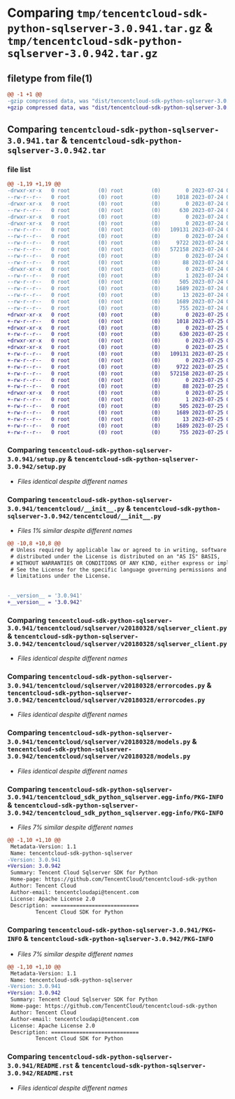 # Comparing `tmp/tencentcloud-sdk-python-sqlserver-3.0.941.tar.gz` & `tmp/tencentcloud-sdk-python-sqlserver-3.0.942.tar.gz`

## filetype from file(1)

```diff
@@ -1 +1 @@
-gzip compressed data, was "dist/tencentcloud-sdk-python-sqlserver-3.0.941.tar", last modified: Mon Jul 24 00:43:05 2023, max compression
+gzip compressed data, was "dist/tencentcloud-sdk-python-sqlserver-3.0.942.tar", last modified: Tue Jul 25 04:24:42 2023, max compression
```

## Comparing `tencentcloud-sdk-python-sqlserver-3.0.941.tar` & `tencentcloud-sdk-python-sqlserver-3.0.942.tar`

### file list

```diff
@@ -1,19 +1,19 @@
-drwxr-xr-x   0 root         (0) root         (0)        0 2023-07-24 00:43:05.000000 tencentcloud-sdk-python-sqlserver-3.0.941/
--rw-r--r--   0 root         (0) root         (0)     1018 2023-07-24 00:43:05.000000 tencentcloud-sdk-python-sqlserver-3.0.941/setup.py
-drwxr-xr-x   0 root         (0) root         (0)        0 2023-07-24 00:43:05.000000 tencentcloud-sdk-python-sqlserver-3.0.941/tencentcloud/
--rw-r--r--   0 root         (0) root         (0)      630 2023-07-24 00:43:05.000000 tencentcloud-sdk-python-sqlserver-3.0.941/tencentcloud/__init__.py
-drwxr-xr-x   0 root         (0) root         (0)        0 2023-07-24 00:43:05.000000 tencentcloud-sdk-python-sqlserver-3.0.941/tencentcloud/sqlserver/
-drwxr-xr-x   0 root         (0) root         (0)        0 2023-07-24 00:43:05.000000 tencentcloud-sdk-python-sqlserver-3.0.941/tencentcloud/sqlserver/v20180328/
--rw-r--r--   0 root         (0) root         (0)   109131 2023-07-24 00:43:05.000000 tencentcloud-sdk-python-sqlserver-3.0.941/tencentcloud/sqlserver/v20180328/sqlserver_client.py
--rw-r--r--   0 root         (0) root         (0)        0 2023-07-24 00:43:05.000000 tencentcloud-sdk-python-sqlserver-3.0.941/tencentcloud/sqlserver/v20180328/__init__.py
--rw-r--r--   0 root         (0) root         (0)     9722 2023-07-24 00:43:05.000000 tencentcloud-sdk-python-sqlserver-3.0.941/tencentcloud/sqlserver/v20180328/errorcodes.py
--rw-r--r--   0 root         (0) root         (0)   572158 2023-07-24 00:43:05.000000 tencentcloud-sdk-python-sqlserver-3.0.941/tencentcloud/sqlserver/v20180328/models.py
--rw-r--r--   0 root         (0) root         (0)        0 2023-07-24 00:43:05.000000 tencentcloud-sdk-python-sqlserver-3.0.941/tencentcloud/sqlserver/__init__.py
--rw-r--r--   0 root         (0) root         (0)       88 2023-07-24 00:43:05.000000 tencentcloud-sdk-python-sqlserver-3.0.941/setup.cfg
-drwxr-xr-x   0 root         (0) root         (0)        0 2023-07-24 00:43:05.000000 tencentcloud-sdk-python-sqlserver-3.0.941/tencentcloud_sdk_python_sqlserver.egg-info/
--rw-r--r--   0 root         (0) root         (0)        1 2023-07-24 00:43:05.000000 tencentcloud-sdk-python-sqlserver-3.0.941/tencentcloud_sdk_python_sqlserver.egg-info/dependency_links.txt
--rw-r--r--   0 root         (0) root         (0)      505 2023-07-24 00:43:05.000000 tencentcloud-sdk-python-sqlserver-3.0.941/tencentcloud_sdk_python_sqlserver.egg-info/SOURCES.txt
--rw-r--r--   0 root         (0) root         (0)     1689 2023-07-24 00:43:05.000000 tencentcloud-sdk-python-sqlserver-3.0.941/tencentcloud_sdk_python_sqlserver.egg-info/PKG-INFO
--rw-r--r--   0 root         (0) root         (0)       13 2023-07-24 00:43:05.000000 tencentcloud-sdk-python-sqlserver-3.0.941/tencentcloud_sdk_python_sqlserver.egg-info/top_level.txt
--rw-r--r--   0 root         (0) root         (0)     1689 2023-07-24 00:43:05.000000 tencentcloud-sdk-python-sqlserver-3.0.941/PKG-INFO
--rw-r--r--   0 root         (0) root         (0)      755 2023-07-24 00:43:05.000000 tencentcloud-sdk-python-sqlserver-3.0.941/README.rst
+drwxr-xr-x   0 root         (0) root         (0)        0 2023-07-25 04:24:42.000000 tencentcloud-sdk-python-sqlserver-3.0.942/
+-rw-r--r--   0 root         (0) root         (0)     1018 2023-07-25 04:24:42.000000 tencentcloud-sdk-python-sqlserver-3.0.942/setup.py
+drwxr-xr-x   0 root         (0) root         (0)        0 2023-07-25 04:24:42.000000 tencentcloud-sdk-python-sqlserver-3.0.942/tencentcloud/
+-rw-r--r--   0 root         (0) root         (0)      630 2023-07-25 04:24:42.000000 tencentcloud-sdk-python-sqlserver-3.0.942/tencentcloud/__init__.py
+drwxr-xr-x   0 root         (0) root         (0)        0 2023-07-25 04:24:42.000000 tencentcloud-sdk-python-sqlserver-3.0.942/tencentcloud/sqlserver/
+drwxr-xr-x   0 root         (0) root         (0)        0 2023-07-25 04:24:42.000000 tencentcloud-sdk-python-sqlserver-3.0.942/tencentcloud/sqlserver/v20180328/
+-rw-r--r--   0 root         (0) root         (0)   109131 2023-07-25 04:24:42.000000 tencentcloud-sdk-python-sqlserver-3.0.942/tencentcloud/sqlserver/v20180328/sqlserver_client.py
+-rw-r--r--   0 root         (0) root         (0)        0 2023-07-25 04:24:42.000000 tencentcloud-sdk-python-sqlserver-3.0.942/tencentcloud/sqlserver/v20180328/__init__.py
+-rw-r--r--   0 root         (0) root         (0)     9722 2023-07-25 04:24:42.000000 tencentcloud-sdk-python-sqlserver-3.0.942/tencentcloud/sqlserver/v20180328/errorcodes.py
+-rw-r--r--   0 root         (0) root         (0)   572158 2023-07-25 04:24:42.000000 tencentcloud-sdk-python-sqlserver-3.0.942/tencentcloud/sqlserver/v20180328/models.py
+-rw-r--r--   0 root         (0) root         (0)        0 2023-07-25 04:24:42.000000 tencentcloud-sdk-python-sqlserver-3.0.942/tencentcloud/sqlserver/__init__.py
+-rw-r--r--   0 root         (0) root         (0)       88 2023-07-25 04:24:42.000000 tencentcloud-sdk-python-sqlserver-3.0.942/setup.cfg
+drwxr-xr-x   0 root         (0) root         (0)        0 2023-07-25 04:24:42.000000 tencentcloud-sdk-python-sqlserver-3.0.942/tencentcloud_sdk_python_sqlserver.egg-info/
+-rw-r--r--   0 root         (0) root         (0)        1 2023-07-25 04:24:42.000000 tencentcloud-sdk-python-sqlserver-3.0.942/tencentcloud_sdk_python_sqlserver.egg-info/dependency_links.txt
+-rw-r--r--   0 root         (0) root         (0)      505 2023-07-25 04:24:42.000000 tencentcloud-sdk-python-sqlserver-3.0.942/tencentcloud_sdk_python_sqlserver.egg-info/SOURCES.txt
+-rw-r--r--   0 root         (0) root         (0)     1689 2023-07-25 04:24:42.000000 tencentcloud-sdk-python-sqlserver-3.0.942/tencentcloud_sdk_python_sqlserver.egg-info/PKG-INFO
+-rw-r--r--   0 root         (0) root         (0)       13 2023-07-25 04:24:42.000000 tencentcloud-sdk-python-sqlserver-3.0.942/tencentcloud_sdk_python_sqlserver.egg-info/top_level.txt
+-rw-r--r--   0 root         (0) root         (0)     1689 2023-07-25 04:24:42.000000 tencentcloud-sdk-python-sqlserver-3.0.942/PKG-INFO
+-rw-r--r--   0 root         (0) root         (0)      755 2023-07-25 04:24:42.000000 tencentcloud-sdk-python-sqlserver-3.0.942/README.rst
```

### Comparing `tencentcloud-sdk-python-sqlserver-3.0.941/setup.py` & `tencentcloud-sdk-python-sqlserver-3.0.942/setup.py`

 * *Files identical despite different names*

### Comparing `tencentcloud-sdk-python-sqlserver-3.0.941/tencentcloud/__init__.py` & `tencentcloud-sdk-python-sqlserver-3.0.942/tencentcloud/__init__.py`

 * *Files 1% similar despite different names*

```diff
@@ -10,8 +10,8 @@
 # Unless required by applicable law or agreed to in writing, software
 # distributed under the License is distributed on an "AS IS" BASIS,
 # WITHOUT WARRANTIES OR CONDITIONS OF ANY KIND, either express or implied.
 # See the License for the specific language governing permissions and
 # limitations under the License.
 
 
-__version__ = '3.0.941'
+__version__ = '3.0.942'
```

### Comparing `tencentcloud-sdk-python-sqlserver-3.0.941/tencentcloud/sqlserver/v20180328/sqlserver_client.py` & `tencentcloud-sdk-python-sqlserver-3.0.942/tencentcloud/sqlserver/v20180328/sqlserver_client.py`

 * *Files identical despite different names*

### Comparing `tencentcloud-sdk-python-sqlserver-3.0.941/tencentcloud/sqlserver/v20180328/errorcodes.py` & `tencentcloud-sdk-python-sqlserver-3.0.942/tencentcloud/sqlserver/v20180328/errorcodes.py`

 * *Files identical despite different names*

### Comparing `tencentcloud-sdk-python-sqlserver-3.0.941/tencentcloud/sqlserver/v20180328/models.py` & `tencentcloud-sdk-python-sqlserver-3.0.942/tencentcloud/sqlserver/v20180328/models.py`

 * *Files identical despite different names*

### Comparing `tencentcloud-sdk-python-sqlserver-3.0.941/tencentcloud_sdk_python_sqlserver.egg-info/PKG-INFO` & `tencentcloud-sdk-python-sqlserver-3.0.942/tencentcloud_sdk_python_sqlserver.egg-info/PKG-INFO`

 * *Files 7% similar despite different names*

```diff
@@ -1,10 +1,10 @@
 Metadata-Version: 1.1
 Name: tencentcloud-sdk-python-sqlserver
-Version: 3.0.941
+Version: 3.0.942
 Summary: Tencent Cloud Sqlserver SDK for Python
 Home-page: https://github.com/TencentCloud/tencentcloud-sdk-python
 Author: Tencent Cloud
 Author-email: tencentcloudapi@tencent.com
 License: Apache License 2.0
 Description: ============================
         Tencent Cloud SDK for Python
```

### Comparing `tencentcloud-sdk-python-sqlserver-3.0.941/PKG-INFO` & `tencentcloud-sdk-python-sqlserver-3.0.942/PKG-INFO`

 * *Files 7% similar despite different names*

```diff
@@ -1,10 +1,10 @@
 Metadata-Version: 1.1
 Name: tencentcloud-sdk-python-sqlserver
-Version: 3.0.941
+Version: 3.0.942
 Summary: Tencent Cloud Sqlserver SDK for Python
 Home-page: https://github.com/TencentCloud/tencentcloud-sdk-python
 Author: Tencent Cloud
 Author-email: tencentcloudapi@tencent.com
 License: Apache License 2.0
 Description: ============================
         Tencent Cloud SDK for Python
```

### Comparing `tencentcloud-sdk-python-sqlserver-3.0.941/README.rst` & `tencentcloud-sdk-python-sqlserver-3.0.942/README.rst`

 * *Files identical despite different names*


